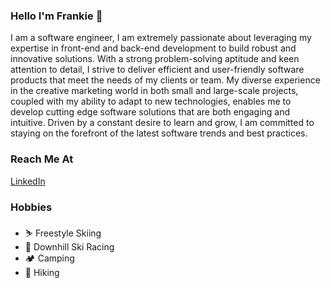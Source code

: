 ### Hello I'm Frankie 👋

I am a software engineer, I am extremely passionate about leveraging my expertise in front-end and back-end development to build robust and innovative solutions. With a strong problem-solving aptitude and keen attention to detail, I strive to deliver efficient and user-friendly software products that meet the needs of my clients or team. My diverse experience in the creative marketing world in both small and large-scale projects, coupled with my ability to adapt to new technologies, enables me to develop cutting edge software solutions that are both engaging and intuitive. Driven by a constant desire to learn and grow, I am committed to staying on the forefront of the latest software trends and best practices.

### Reach Me At
[LinkedIn](https://www.linkedin.com/in/frankie-hanlon-iii/)

### Hobbies
- ⛷️ Freestyle Skiing
- 🎿 Downhill Ski Racing
- 🏕️ Camping
- 🥾 Hiking
